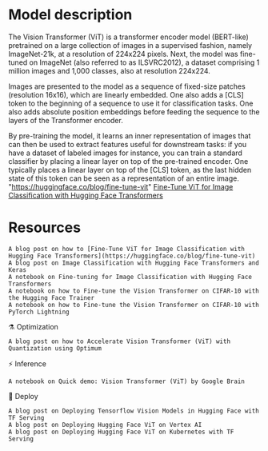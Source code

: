 # Model description

The Vision Transformer (ViT) is a transformer encoder model (BERT-like) pretrained on a large collection of images in a supervised fashion, namely ImageNet-21k, at a resolution of 224x224 pixels. Next, the model was fine-tuned on ImageNet (also referred to as ILSVRC2012), a dataset comprising 1 million images and 1,000 classes, also at resolution 224x224.

Images are presented to the model as a sequence of fixed-size patches (resolution 16x16), which are linearly embedded. One also adds a [CLS] token to the beginning of a sequence to use it for classification tasks. One also adds absolute position embeddings before feeding the sequence to the layers of the Transformer encoder.

By pre-training the model, it learns an inner representation of images that can then be used to extract features useful for downstream tasks: if you have a dataset of labeled images for instance, you can train a standard classifier by placing a linear layer on top of the pre-trained encoder. One typically places a linear layer on top of the [CLS] token, as the last hidden state of this token can be seen as a representation of an entire image. "https://huggingface.co/blog/fine-tune-vit"
[Fine-Tune ViT for Image Classification with Hugging Face Transformers](https://huggingface.co/blog/fine-tune-vit)
# Resources
    A blog post on how to [Fine-Tune ViT for Image Classification with Hugging Face Transformers](https://huggingface.co/blog/fine-tune-vit)
    A blog post on Image Classification with Hugging Face Transformers and Keras
    A notebook on Fine-tuning for Image Classification with Hugging Face Transformers
    A notebook on how to Fine-tune the Vision Transformer on CIFAR-10 with the Hugging Face Trainer
    A notebook on how to Fine-tune the Vision Transformer on CIFAR-10 with PyTorch Lightning

⚗️ Optimization

    A blog post on how to Accelerate Vision Transformer (ViT) with Quantization using Optimum

⚡️ Inference

    A notebook on Quick demo: Vision Transformer (ViT) by Google Brain

🚀 Deploy

    A blog post on Deploying Tensorflow Vision Models in Hugging Face with TF Serving
    A blog post on Deploying Hugging Face ViT on Vertex AI
    A blog post on Deploying Hugging Face ViT on Kubernetes with TF Serving
